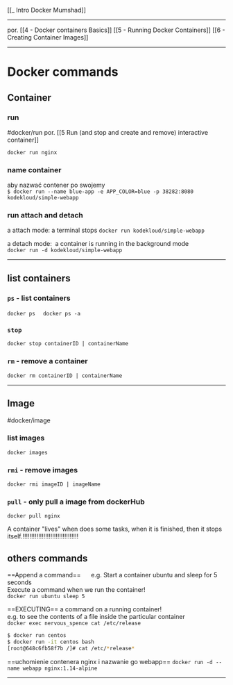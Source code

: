[[_ Intro Docker Mumshad]]

---
por.
[[4 - Docker containers Basics]]
[[5 - Running Docker Containers]]
[[6 - Creating Container Images]]


---
# Docker commands


## Container
### run  
#docker/run
por. [[5 Run  (and stop and create and remove) interactive container]]

`docker run nginx`  

### name container
aby nazwać contener po swojemy  
`$ docker run --name blue-app -e APP_COLOR=blue -p 38282:8080 kodekloud/simple-webapp  `


### run attach and detach
a attach mode: a terminal stops
`docker run kodekloud/simple-webapp`

a detach mode:  a container is running in the background mode  
`docker run -d kodekloud/simple-webapp`  

---
## list containers
### `ps` - list containers  
`docker ps  `
`docker ps -a  `

### `stop`  
`docker stop containerID | containerName`

### `rm` - remove a container  
`docker rm containerID | containerName  `

---

## Image
#docker/image 

### list images  
`docker images  `

### `rmi` - remove images  
`docker rmi imageID | imageName`

### `pull` - only pull a image from dockerHub  
`docker pull nginx  `

A container "lives" when does some tasks, when it is finished, then it stops itself.!!!!!!!!!!!!!!!!!!!!!!!!!!!!!!!!  

## others commands
==Append a command==      
e.g. Start a container ubuntu and sleep for 5 seconds  
Execute a command when we run the container!  
`docker run ubuntu sleep 5  `
  
==EXECUTING== a command on a running container!  
e.g. to see the contents of a file inside the particular container  
`docker exec nervous_spence cat /etc/release  `
  
```bash
$ docker run centos  
$ docker run -it centos bash  
[root@648c6fb58f7b /]# cat /etc/*release*  
```

==uchomienie contenera nginx i nazwanie go webapp==
`docker run -d --name webapp nginx:1.14-alpine`

---